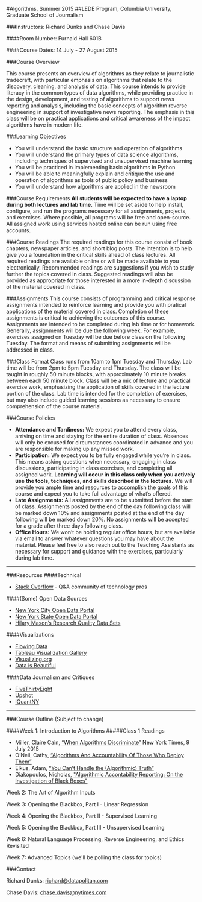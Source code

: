 #Algorithms, Summer 2015
##LEDE Program, Columbia University, Graduate School of Journalism


###Instructors: Richard Dunks and Chase Davis

####Room Number: Furnald Hall 601B

####Course Dates: 14 July - 27 August 2015

###Course Overview

This course presents an overview of algorithms as they relate to journalistic tradecraft, with particular emphasis on algorithms that relate to the discovery, cleaning, and analysis of data. This course intends to provide literacy in the common types of data algorithms, while providing practice in the design, development, and testing of algorithms to support news reporting and analysis, including the basic concepts of algorithm reverse engineering in support of investigative news reporting. The emphasis in this class will be on practical applications and critical awareness of the impact algorithms have in modern life.


###Learning Objectives

+ You will understand the basic structure and operation of algorithms
+ You will understand the primary types of data science algorithms, including techniques of supervised and unsupervised machine learning
+ You will be practiced in implementing basic algorithms in Python
+ You will be able to meaningfully explain and critique the use and operation of algorithms as tools of public policy and business
+ You will understand how algorithms are applied in the newsroom

###Course Requirements
<b>All students will be expected to have a laptop during both lectures and lab time.</b> Time will be set aside to help install, configure, and run the programs necessary for all assignments, projects, and exercises. Where possible, all programs will be free and open-source. All assigned work using services hosted online can be run using free accounts.

###Course Readings
The required readings for this course consist of book chapters, newspaper articles, and short blog posts. The intention is to help give you a foundation in the critical skills ahead of class lectures. All required readings are available online or will be made available to you electronically. Recommended readings are suggestions if you wish to study further the topics covered in class. Suggested readings will also be provided as appropriate for those interested in a more in-depth discussion of the material covered in class.

###Assignments
This course consists of programming and critical response assignments intended to reinforce learning and provide you with pratical applications of the material covered in class. Completion of these assignments is critical to achieving the outcomes of this course. Assignments are intended to be completed during lab time or for homework. Generally, assignments will be due the following week. For example, exercises assigned on Tuesday will be due before class on the following Tuesday. The format and means of submitting assignments will be addressed in class. 

###Class Format
Class runs from 10am to 1pm Tuesday and Thursday. Lab time will be from 2pm to 5pm Tuesday and Thursday. The class will be taught in roughly 50 minute blocks, with approximately 10 minute breaks between each 50 minute block. Class will be a mix of lecture and practical exercise work, emphasizing the application of skills covered in the lecture portion of the class. Lab time is intended for the completion of exercises, but may also include guided learning sessions as necessary to ensure comprehension of the course material. 

###Course Policies
+ <b>Attendance and Tardiness:</b> We expect you to attend every class, arriving on time and staying for the entire duration of class. Absences will only be excused for circumstances coordinated in advance and you are responsible for making up any missed work.
+ <b>Participation:</b> We expect you to be fully engaged while you’re in class. This means asking questions when necessary, engaging in class discussions, participating in class exercises, and completing all assigned work. <b>Learning will occur in this class only when you actively use the tools, techniques, and skills described in the lectures.</b> We will provide you ample time and resources to accomplish the goals of this course and expect you to take full advantage of what’s offered.
+ <b>Late Assignments:</b> All assignments are to be submitted before the start of class. Assignments posted by the end of the day following class will be marked down 10% and assignments posted at the end of the day following will be marked down 20%. No assignments will be accepted for a grade after three days following class.
+ <b>Office Hours:</b> We won’t be holding regular office hours, but are available via email to answer whatever questions you may have about the material. Please feel free to also reach out to the Teaching Assistants as necessary for support and guidance with the exercises, particularly during lab time.

----
###Resources
####Technical

+ [Stack Overflow](http://stackoverflow.com) - Q&A community of technology pros

####(Some) Open Data Sources

+ [New York City Open Data Portal](https://nycopendata.socrata.com/)
+ [New York State Open Data Portal](https://data.ny.gov/)
+ [Hilary Mason’s Research Quality Data Sets](https://bitly.com/bundles/hmason/1)

####Visualizations

+ [Flowing Data](http://flowingdata.com/)
+ [Tableau Visualization Gallery](http://www.tableausoftware.com/public/gallery)
+ [Visualizing.org](http://www.visualizing.org/)
+ [Data is Beautiful](http://www.reddit.com/r/dataisbeautiful/)

####Data Journalism and Critiques

+ [FiveThirtyEight](http://fivethirtyeight.com/)
+ [Upshot](http://www.nytimes.com/upshot/)
+ [IQuantNY](http://iquantny.tumblr.com/)

----
###Course Outline
(Subject to change)

####Week 1: Introduction to Algorithms
#####Class 1 Readings
+ Miller, Claire Cain, [“When Algorithms Discriminate”](http://nyti.ms/1KS5rdu) New York Times, 9 July 2015
+ O’Neil, Cathy, [“Algorithms And Accountability Of Those Who Deploy Them”](http://mathbabe.org/2015/05/26/algorithms-and-accountability-of-those-who-deploy-them/)
+ Elkus, Adam, [“You Can’t Handle the (Algorithmic) Truth”](http://www.slate.com/articles/technology/future_tense/2015/05/algorithms_aren_t_responsible_for_the_cruelties_of_bureaucracy.single.html)
+ Diakopoulos, Nicholas, ["Algorithmic Accontability Reporting: On the Investigation of Black Boxes"](http://towcenter.org/wp-content/uploads/2014/02/78524_Tow-Center-Report-WEB-1.pdf)

Week 2: The Art of Algorithm Inputs

Week 3: Opening the Blackbox, Part I - Linear Regression

Week 4: Opening the Blackbox, Part II - Supervised Learning

Week 5: Opening the Blackbox, Part III - Unsupervised Learning

Week 6: Natural Language Processing, Reverse Engineering, and Ethics Revisited

Week 7: Advanced Topics (we'll be polling the class for topics)

###Contact

Richard Dunks: richard@datapolitan.com

Chase Davis: chase.davis@nytimes.com

